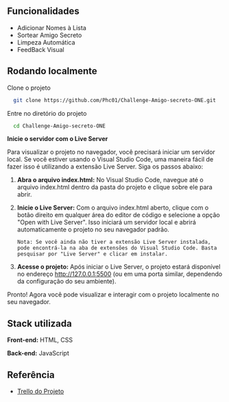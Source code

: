 
## Funcionalidades

- Adicionar Nomes à Lista
- Sortear Amigo Secreto
- Limpeza Automática
- FeedBack Visual


## Rodando localmente

Clone o projeto

```bash
  git clone https://github.com/Phc01/Challenge-Amigo-secreto-ONE.git
```

Entre no diretório do projeto

```bash
  cd Challenge-Amigo-secreto-ONE
```


<strong>Inicie o servidor com o Live Server</strong>

Para visualizar o projeto no navegador, você precisará iniciar um servidor local. Se você estiver usando o Visual Studio Code, uma maneira fácil de fazer isso é utilizando a extensão Live Server. Siga os passos abaixo:

1. <strong>Abra o arquivo index.html:</strong> No Visual Studio Code, navegue até o arquivo index.html dentro da pasta do projeto e clique sobre ele para abrir.

2. <strong>Inicie o Live Server:</strong> Com o arquivo index.html aberto, clique com o botão direito em qualquer área do editor de código e selecione a opção "Open with Live Server". Isso iniciará um servidor local e abrirá automaticamente o projeto no seu navegador padrão.

       Nota: Se você ainda não tiver a extensão Live Server instalada, pode encontrá-la na aba de extensões do Visual Studio Code. Basta pesquisar por "Live Server" e clicar em instalar.

3. <strong>Acesse o projeto:</strong> Após iniciar o Live Server, o projeto estará disponível no endereço http://127.0.0.1:5500 (ou em uma porta similar, dependendo da configuração do seu ambiente).

Pronto! Agora você pode visualizar e interagir com o projeto localmente no seu navegador.





## Stack utilizada

**Front-end:** HTML, CSS

**Back-end:** JavaScript



## Referência

 - [Trello do Projeto](https://trello.com/b/pKFrkRfb/trello-challenge-amigo-secreto-pt)

